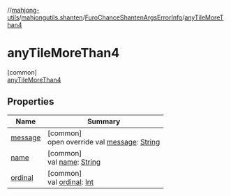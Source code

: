 //[mahjong-utils](../../../../index.md)/[mahjongutils.shanten](../../index.md)/[FuroChanceShantenArgsErrorInfo](../index.md)/[anyTileMoreThan4](index.md)

# anyTileMoreThan4

[common]\
[anyTileMoreThan4](index.md)

## Properties

| Name | Summary |
|---|---|
| [message](../message.md) | [common]<br>open override val [message](../message.md): [String](https://kotlinlang.org/api/latest/jvm/stdlib/kotlin-stdlib/kotlin/-string/index.html) |
| [name](../tiles-num-illegal/index.md#-372974862%2FProperties%2F1581026887) | [common]<br>val [name](../tiles-num-illegal/index.md#-372974862%2FProperties%2F1581026887): [String](https://kotlinlang.org/api/latest/jvm/stdlib/kotlin-stdlib/kotlin/-string/index.html) |
| [ordinal](../tiles-num-illegal/index.md#-739389684%2FProperties%2F1581026887) | [common]<br>val [ordinal](../tiles-num-illegal/index.md#-739389684%2FProperties%2F1581026887): [Int](https://kotlinlang.org/api/latest/jvm/stdlib/kotlin-stdlib/kotlin/-int/index.html) |
